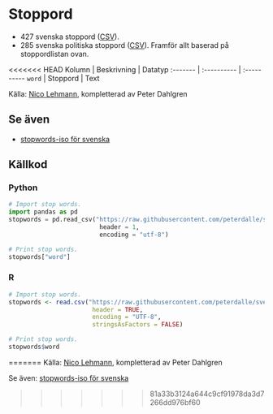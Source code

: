 # Stoppord

- 427 svenska stoppord ([CSV](stoppord.csv)).
- 285 svenska politiska stoppord ([CSV](stoppord-politik.csv)). Framför allt baserad på stoppordlistan ovan.

<<<<<<< HEAD
Kolumn | Beskrivning | Datatyp
:------- | :----------  | :----------
`word` | Stoppord | Text

Källa: [Nico Lehmann](https://github.com/ekorn/Keywords/tree/master/stopwords), kompletterad av Peter Dahlgren

## Se även

- [stopwords-iso för svenska](https://github.com/stopwords-iso/stopwords-sv/blob/master/stopwords-sv.txt)

## Källkod

### Python

```py
# Import stop words.
import pandas as pd
stopwords = pd.read_csv("https://raw.githubusercontent.com/peterdalle/svensktext/master/stoppord/stoppord.csv",
                         header = 1,
                         encoding = "utf-8")

# Print stop words.
stopwords["word"]
```

### R

```r
# Import stop words.
stopwords <- read.csv("https://raw.githubusercontent.com/peterdalle/svensktext/master/stoppord/stoppord.csv", 
                       header = TRUE, 
                       encoding = "UTF-8",
                       stringsAsFactors = FALSE)

# Print stop words.
stopwords$word
```
=======
Källa: [Nico Lehmann](https://github.com/ekorn/Keywords/tree/master/stopwords), kompletterad av Peter Dahlgren

Se även: [stopwords-iso för svenska](https://github.com/stopwords-iso/stopwords-sv/blob/master/stopwords-sv.txt)
>>>>>>> 81a33b3124a644c9cf91978da3d7266dd976bf60
